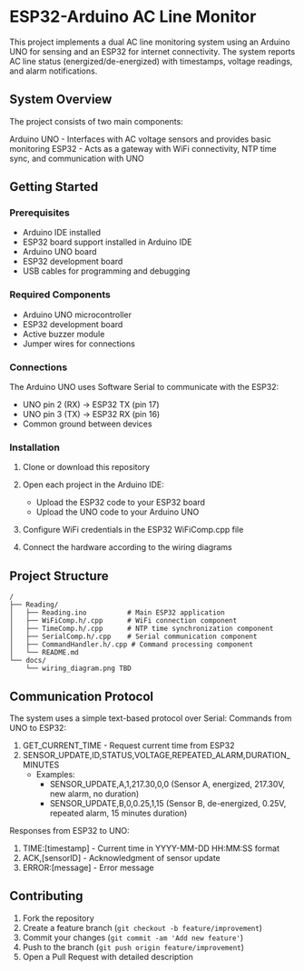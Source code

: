 # ESP32-Arduino AC Line Monitor

This project implements a dual AC line monitoring system using an Arduino UNO for sensing and an ESP32 for internet connectivity. The system reports AC line status (energized/de-energized) with timestamps, voltage readings, and alarm notifications.

## System Overview

The project consists of two main components:

Arduino UNO - Interfaces with AC voltage sensors and provides basic monitoring
ESP32 - Acts as a gateway with WiFi connectivity, NTP time sync, and communication with UNO

## Getting Started

### Prerequisites

- Arduino IDE installed
- ESP32 board support installed in Arduino IDE
- Arduino UNO board
- ESP32 development board
- USB cables for programming and debugging

### Required Components

- Arduino UNO microcontroller
- ESP32 development board
- Active buzzer module
- Jumper wires for connections

### Connections

The Arduino UNO uses Software Serial to communicate with the ESP32:

- UNO pin 2 (RX) → ESP32 TX (pin 17)
- UNO pin 3 (TX) → ESP32 RX (pin 16)
- Common ground between devices

### Installation

1. Clone or download this repository
2. Open each project in the Arduino IDE:

   - Upload the ESP32 code to your ESP32 board
   - Upload the UNO code to your Arduino UNO

3. Configure WiFi credentials in the ESP32 WiFiComp.cpp file
4. Connect the hardware according to the wiring diagrams

## Project Structure

```
/
├── Reading/
│   ├── Reading.ino          # Main ESP32 application
│   ├── WiFiComp.h/.cpp      # WiFi connection component
│   ├── TimeComp.h/.cpp      # NTP time synchronization component
│   ├── SerialComp.h/.cpp    # Serial communication component
│   ├── CommandHandler.h/.cpp # Command processing component
│   └── README.md
└── docs/
    └── wiring_diagram.png TBD
```

## Communication Protocol

The system uses a simple text-based protocol over Serial:
Commands from UNO to ESP32:

1. GET_CURRENT_TIME - Request current time from ESP32
2. SENSOR_UPDATE,ID,STATUS,VOLTAGE,REPEATED_ALARM,DURATION_MINUTES
   - Examples:
     - SENSOR_UPDATE,A,1,217.30,0,0 (Sensor A, energized, 217.30V, new alarm, no duration)
     - SENSOR_UPDATE,B,0,0.25,1,15 (Sensor B, de-energized, 0.25V, repeated alarm, 15 minutes duration)

Responses from ESP32 to UNO:

1. TIME:[timestamp] - Current time in YYYY-MM-DD HH:MM:SS format
2. ACK,[sensorID] - Acknowledgment of sensor update
3. ERROR:[message] - Error message

## Contributing

1. Fork the repository
2. Create a feature branch (`git checkout -b feature/improvement`)
3. Commit your changes (`git commit -am 'Add new feature'`)
4. Push to the branch (`git push origin feature/improvement`)
5. Open a Pull Request with detailed description
